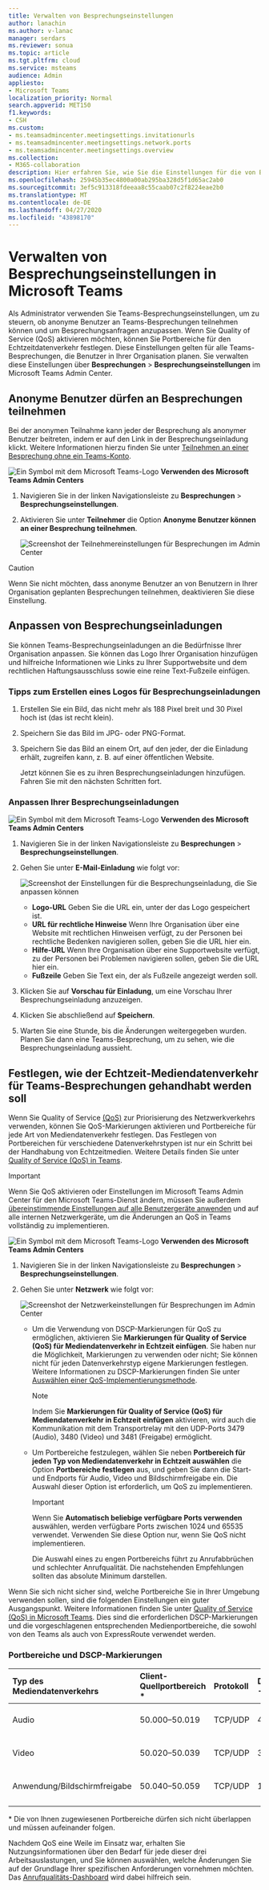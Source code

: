 ```yaml
---
title: Verwalten von Besprechungseinstellungen
author: lanachin
ms.author: v-lanac
manager: serdars
ms.reviewer: sonua
ms.topic: article
ms.tgt.pltfrm: cloud
ms.service: msteams
audience: Admin
appliesto:
- Microsoft Teams
localization_priority: Normal
search.appverid: MET150
f1.keywords:
- CSH
ms.custom:
- ms.teamsadmincenter.meetingsettings.invitationurls
- ms.teamsadmincenter.meetingsettings.network.ports
- ms.teamsadmincenter.meetingsettings.overview
ms.collection:
- M365-collaboration
description: Hier erfahren Sie, wie Sie die Einstellungen für die von Benutzern in Ihrer Organisation geplanten Teams-Besprechungen verwalten.
ms.openlocfilehash: 25945b35ec4800a00ab295ba328d5f1d65ac2ab0
ms.sourcegitcommit: 3ef5c913318fdeeaa8c55caab07c2f8224eae2b0
ms.translationtype: MT
ms.contentlocale: de-DE
ms.lasthandoff: 04/27/2020
ms.locfileid: "43898170"
---
```

# <a name="manage-meeting-settings-in-microsoft-teams"></a>Verwalten von Besprechungseinstellungen in Microsoft Teams

Als Administrator verwenden Sie Teams-Besprechungseinstellungen, um zu steuern, ob anonyme Benutzer an Teams-Besprechungen teilnehmen können und um Besprechungsanfragen anzupassen. Wenn Sie Quality of Service (QoS) aktivieren möchten, können Sie Portbereiche für den Echtzeitdatenverkehr festlegen. Diese Einstellungen gelten für alle Teams-Besprechungen, die Benutzer in Ihrer Organisation planen. Sie verwalten diese Einstellungen über **Besprechungen** > **Besprechungseinstellungen** im Microsoft Teams Admin Center.

## <a name="allow-anonymous-users-to-join-meetings"></a>Anonyme Benutzer dürfen an Besprechungen teilnehmen

Bei der anonymen Teilnahme kann jeder der Besprechung als anonymer Benutzer beitreten, indem er auf den Link in der Besprechungseinladung klickt. Weitere Informationen hierzu finden Sie unter [Teilnehmen an einer Besprechung ohne ein Teams-Konto](https://support.office.com/article/join-a-meeting-without-a-teams-account-c6efc38f-4e03-4e79-b28f-e65a4c039508).

![Ein Symbol mit dem Microsoft Teams-Logo](media/teams-logo-30x30.png) **Verwenden des Microsoft Teams Admin Centers**

1. Navigieren Sie in der linken Navigationsleiste zu **Besprechungen** > **Besprechungseinstellungen**.
2. Aktivieren Sie unter **Teilnehmer** die Option **Anonyme Benutzer können an einer Besprechung teilnehmen**.

    ![Screenshot der Teilnehmereinstellungen für Besprechungen im Admin Center](media/meeting-settings-participants.png "Screenshot der Teilnehmereinstellungen für Teams-Besprechungen im Microsoft Teams Admin Center")

> [!CAUTION]
> Wenn Sie nicht möchten, dass anonyme Benutzer an von Benutzern in Ihrer Organisation geplanten Besprechungen teilnehmen, deaktivieren Sie diese Einstellung.

## <a name="customize-meeting-invitations"></a>Anpassen von Besprechungseinladungen

Sie können Teams-Besprechungseinladungen an die Bedürfnisse Ihrer Organisation anpassen. Sie können das Logo Ihrer Organisation hinzufügen und hilfreiche Informationen wie Links zu Ihrer Supportwebsite und dem rechtlichen Haftungsausschluss sowie eine reine Text-Fußzeile einfügen.

### <a name="tips-for-creating-a-logo-for-meeting-invitations"></a>Tipps zum Erstellen eines Logos für Besprechungseinladungen  

1. Erstellen Sie ein Bild, das nicht mehr als 188 Pixel breit und 30 Pixel hoch ist (das ist recht klein).
2. Speichern Sie das Bild im JPG- oder PNG-Format.
3. Speichern Sie das Bild an einem Ort, auf den jeder, der die Einladung erhält, zugreifen kann, z. B. auf einer öffentlichen Website.

    Jetzt können Sie es zu ihren Besprechungseinladungen hinzufügen. Fahren Sie mit den nächsten Schritten fort.

### <a name="customize-your-meeting-invitations"></a>Anpassen Ihrer Besprechungseinladungen

![Ein Symbol mit dem Microsoft Teams-Logo](media/teams-logo-30x30.png) **Verwenden des Microsoft Teams Admin Centers**

1. Navigieren Sie in der linken Navigationsleiste zu **Besprechungen** > **Besprechungseinstellungen**.
2. Gehen Sie unter **E-Mail-Einladung** wie folgt vor:

    ![Screenshot der Einstellungen für die Besprechungseinladung, die Sie anpassen können](media/meeting-settings-invitation.png "Screenshot der Einstellungen für die Besprechungseinladung, die Sie für Teams-Besprechungen anpassen können")

    - **Logo-URL** Geben Sie die URL ein, unter der das Logo gespeichert ist.
    - **URL für rechtliche Hinweise** Wenn Ihre Organisation über eine Website mit rechtlichen Hinweisen verfügt, zu der Personen bei rechtliche Bedenken navigieren sollen, geben Sie die URL hier ein.
    - **Hilfe-URL** Wenn Ihre Organisation über eine Supportwebsite verfügt, zu der Personen bei Problemen navigieren sollen, geben Sie die URL hier ein.
    - **Fußzeile** Geben Sie Text ein, der als Fußzeile angezeigt werden soll.
3. Klicken Sie auf **Vorschau für Einladung**, um eine Vorschau Ihrer Besprechungseinladung anzuzeigen.
4. Klicken Sie abschließend auf **Speichern**.
5. Warten Sie eine Stunde, bis die Änderungen weitergegeben wurden. Planen Sie dann eine Teams-Besprechung, um zu sehen, wie die Besprechungseinladung aussieht.  

## <a name="set-how-you-want-to-handle-real-time-media-traffic-for-teams-meetings"></a>Festlegen, wie der Echtzeit-Mediendatenverkehr für Teams-Besprechungen gehandhabt werden soll

<a name="bknetwork"> </a>

Wenn Sie Quality of Service [(QoS)](qos-in-teams.md) zur Priorisierung des Netzwerkverkehrs verwenden, können Sie QoS-Markierungen aktivieren und Portbereiche für jede Art von Mediendatenverkehr festlegen. Das Festlegen von Portbereichen für verschiedene Datenverkehrstypen ist nur ein Schritt bei der Handhabung von Echtzeitmedien. Weitere Details finden Sie unter [Quality of Service (QoS) in Teams](qos-in-teams.md).

> [!IMPORTANT]
> Wenn Sie QoS aktivieren oder Einstellungen im Microsoft Teams Admin Center für den Microsoft Teams-Dienst ändern, müssen Sie außerdem [übereinstimmende Einstellungen auf alle Benutzergeräte anwenden](QoS-in-Teams-clients.md) und auf alle internen Netzwerkgeräte, um die Änderungen an QoS in Teams vollständig zu implementieren.

 ![Ein Symbol mit dem Microsoft Teams-Logo](media/teams-logo-30x30.png) **Verwenden des Microsoft Teams Admin Centers**

1. Navigieren Sie in der linken Navigationsleiste zu **Besprechungen** > **Besprechungseinstellungen**.
2. Gehen Sie unter **Netzwerk** wie folgt vor:

    ![Screenshot der Netzwerkeinstellungen für Besprechungen im Admin Center](media/meeting-settings-network.png "Screenshot der Netzwerkeinstellungen für Teams-Besprechungen im Microsoft Teams Admin Center")

    - Um die Verwendung von DSCP-Markierungen für QoS zu ermöglichen, aktivieren Sie **Markierungen für Quality of Service (QoS) für Mediendatenverkehr in Echtzeit einfügen**. Sie haben nur die Möglichkeit, Markierungen zu verwenden oder nicht; Sie können nicht für jeden Datenverkehrstyp eigene Markierungen festlegen. Weitere Informationen zu DSCP-Markierungen finden Sie unter [Auswählen einer QoS-Implementierungsmethode](QoS-in-Teams.md#select-a-qos-implementation-method).
        > [!NOTE]
        > Indem Sie **Markierungen für Quality of Service (QoS) für Mediendatenverkehr in Echtzeit einfügen** aktivieren, wird auch die Kommunikation mit dem Transportrelay mit den UDP-Ports 3479 (Audio), 3480 (Video) und 3481 (Freigabe) ermöglicht.
    - Um Portbereiche festzulegen, wählen Sie neben **Portbereich für jeden Typ von Mediendatenverkehr in Echtzeit auswählen** die Option **Portbereiche festlegen** aus, und geben Sie dann die Start- und Endports für Audio, Video und Bildschirmfreigabe ein. Die Auswahl dieser Option ist erforderlich, um QoS zu implementieren.
        > [!IMPORTANT]
        > Wenn Sie **Automatisch beliebige verfügbare Ports verwenden** auswählen, werden verfügbare Ports zwischen 1024 und 65535 verwendet. Verwenden Sie diese Option nur, wenn Sie QoS nicht implementieren.
        >
        > Die Auswahl eines zu engen Portbereichs führt zu Anrufabbrüchen und schlechter Anrufqualität. Die nachstehenden Empfehlungen sollten das absolute Minimum darstellen.

Wenn Sie sich nicht sicher sind, welche Portbereiche Sie in Ihrer Umgebung verwenden sollen, sind die folgenden Einstellungen ein guter Ausgangspunkt. Weitere Informationen finden Sie unter [Quality of Service (QoS) in Microsoft Teams](QoS-in-Teams.md). Dies sind die erforderlichen DSCP-Markierungen und die vorgeschlagenen entsprechenden Medienportbereiche, die sowohl von den Teams als auch von ExpressRoute verwendet werden.

### <a name="port-ranges-and-dscp-markings"></a>Portbereiche und DSCP-Markierungen

Typ des Mediendatenverkehrs| Client-Quellportbereich \* |Protokoll|DSCP-Wert|DSCP-Klasse|
|:---             |:---                         |:---    |:---      |:---      |
|Audio            | 50.000–50.019               |TCP/UDP |46        |Expedited Forwarding (EF)|
|Video            | 50.020–50.039               |TCP/UDP |34        |Assured Forwarding (AF41)|
|Anwendung/Bildschirmfreigabe| 50.040–50.059      |TCP/UDP |18        |Assured Forwarding (AF21)|
| | | | |

\* Die von Ihnen zugewiesenen Portbereiche dürfen sich nicht überlappen und müssen aufeinander folgen.

Nachdem QoS eine Weile im Einsatz war, erhalten Sie Nutzungsinformationen über den Bedarf für jede dieser drei Arbeitsauslastungen, und Sie können auswählen, welche Änderungen Sie auf der Grundlage Ihrer spezifischen Anforderungen vornehmen möchten. Das [Anrufqualitäts-Dashboard](turning-on-and-using-call-quality-dashboard.md) wird dabei hilfreich sein.

